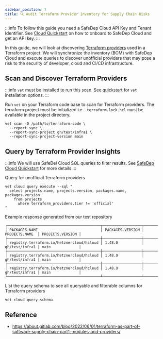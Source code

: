 ```yaml
---
sidebar_position: 7
title: 🔍 Audit Terraform Provider Inventory for Supply Chain Risks
---
```


:::info
To follow this guide you need a SafeDep Cloud API Key and Tenant Identifier.
See [Cloud Quickstart](../cloud/quickstart.md) on how to onboard to SafeDep Cloud and get an API key.
:::

In this guide, we will look at discovering [Terraform providers](https://developer.hashicorp.com/terraform/language/providers) used in a Terraform project. We will synchronize the inventory (BOM) with SafeDep Cloud and execute queries to discover unofficial providers that may pose a risk to the security of developer, cloud and CI/CD infrastructure.

## Scan and Discover Terraform Providers

:::info
`vet` must be installed to run this scan. See [quickstart](../quickstart.md) for `vet` installation options.
:::

Run `vet` on your Terraform code base to scan for Terraform providers. The terraform project must be initialized i.e. `.terraform.lock.hcl` must be available in the project directory.

```shell
vet scan -D /path/to/terraform-code \
  --report-sync \
  --report-sync-project gh/test/infra1 \
  --report-sync-project-version main
```

## Query by Terraform Provider Insights

:::info
We will use SafeDel Cloud SQL queries to filter results. See [SafeDep Cloud Quickstart](../cloud/quickstart.md) for more details
:::

Query for unofficial Terraform providers

```shell
vet cloud query execute --sql "
  select projects.name, projects.version, packages.name, packages.version 
    from projects 
      where terraform_providers.tier != 'official'
"
```

Example response generated from our test repository

```shell
┌───────────────────────────────────────────┬──────────────────┬────────────────┬──────────────────┐
│ PACKAGES.NAME                             │ PACKAGES.VERSION │ PROJECTS.NAME  │ PROJECTS.VERSION │
├───────────────────────────────────────────┼──────────────────┼────────────────┼──────────────────┤
│ registry.terraform.io/hetznercloud/hcloud │ 1.48.0           │ gh/test/infra1 │ main             │
├───────────────────────────────────────────┼──────────────────┼────────────────┼──────────────────┤
│ registry.terraform.io/hetznercloud/hcloud │ 1.48.0           │ gh/test/infra1 │ main             │
├───────────────────────────────────────────┼──────────────────┼────────────────┼──────────────────┤
│ registry.terraform.io/hetznercloud/hcloud │ 1.48.0           │ gh/test/infra1 │ main             │
└───────────────────────────────────────────┴──────────────────┴────────────────┴──────────────────┘%
```

List the query schema to see all queryable and filterable columns for Terraform providers

```shell
vet cloud query schema
```

## Reference

- https://about.gitlab.com/blog/2022/06/01/terraform-as-part-of-software-supply-chain-part1-modules-and-providers/